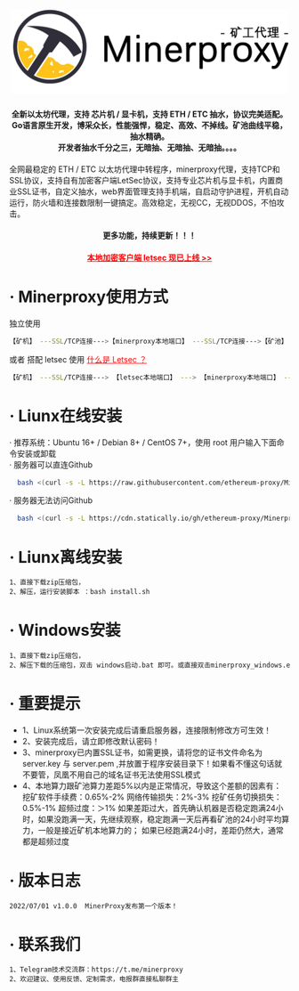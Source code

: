 
<h1 align="center">
  <br>
  <img src="https://github.com/ethereum-proxy/Minerproxy/blob/main/logo.png" width="500"/>
</h1>

<h4 align="center">全新以太坊代理，支持 芯片机 / 显卡机，支持 ETH / ETC 抽水，协议完美适配。
<br />Go语言原生开发，博采众长，性能强悍，稳定、高效、不掉线。矿池曲线平稳，抽水精确。
<br />开发者抽水千分之三，无暗抽、无暗抽、无暗抽。。。。
</h4>
全网最稳定的 ETH / ETC 以太坊代理中转程序，minerproxy代理，支持TCP和SSL协议，支持自有加密客户端LetSec协议，支持专业芯片机与显卡机，内置商业SSL证书，自定义抽水，web界面管理支持手机端，自启动守护进程，开机自动运行，防火墙和连接数限制一键搞定。高效稳定，无视CC，无视DDOS，不怕攻击。
<h4 align="center">更多功能，持续更新！！！</h4>
<h4 align="center"><a style="color:red" href="https://github.com/ethereum-proxy/Letminer">本地加密客户端 letsec 现已上线 >></a></h4>

# · Minerproxy使用方式
独立使用
```bash
【矿机】 ---SSL/TCP连接--->【minerproxy本地端口】 ---SSL/TCP连接--->【矿池】
```
或者 搭配 letsec 使用
<a style="color:red" href="https://github.com/ethereum-proxy/Letminer"> 什么是 Letsec ？</a>
```bash
【矿机】 ---SSL/TCP连接---> 【letsec本地端口】 ---> 【minerproxy本地端口】 ---SSL/TCP连接--->【矿池】
```

# · Liunx在线安装
 · 推荐系统：Ubuntu 16+ / Debian 8+ / CentOS 7+，使用 root 用户输入下面命令安装或卸载<br />
 · 服务器可以直连Github
```bash
  bash <(curl -s -L https://raw.githubusercontent.com/ethereum-proxy/Minerproxy/main/install.sh)
```
 · 服务器无法访问Github
```bash
  bash <(curl -s -L https://cdn.statically.io/gh/ethereum-proxy/Minerproxy/main/install.sh)
```

# · Liunx离线安装
```bash
1、直接下载zip压缩包，
2、解压，运行安装脚本 ：bash install.sh       
```

# · Windows安装
```bash
1、直接下载zip压缩包，
2、解压下载的压缩包，双击 windows启动.bat 即可。或直接双击minerproxy_windows.exe
```

# ·  重要提示

*  1、Linux系统第一次安装完成后请重启服务器，连接限制修改方可生效！
*  2、安装完成后，请立即修改默认密码！
*  3、minerproxy已内置SSL证书，如需更换，请将您的证书文件命名为 server.key 与 server.pem ,并放置于程序安装目录下！如果看不懂这句话就不要管，凤凰不用自己的域名证书无法使用SSL模式
*  4、本地算力跟矿池算力差距5%以内是正常情况，导致这个差额的因素有： 挖矿软件手续费：0.65%-2% 网络传输损失：2%-3% 挖矿任务切换损失：0.5%-1% 超频过度：＞1% 如果差距过大，首先确认机器是否稳定跑满24小时，如果没跑满一天，先继续观察，稳定跑满一天后再看矿池的24小时平均算力，一般是接近矿机本地算力的； 如果已经跑满24小时，差距仍然大，通常都是超频过度


# ·  版本日志
```bash
2022/07/01 v1.0.0  MinerProxy发布第一个版本！
```

# · 联系我们
```bash
1、Telegram技术交流群：https://t.me/minerproxy
2、欢迎建议、使用反馈、定制需求，电报群直接私聊群主
```    

